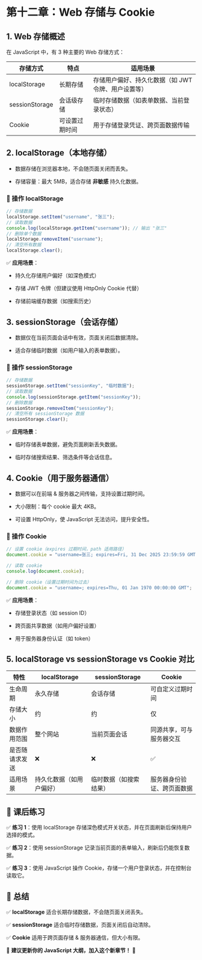 # **第十二章：Web 存储与 Cookie**

## **1. Web 存储概述**

在 JavaScript 中，有 3 种主要的 Web 存储方式：

| 存储方式 | 特点 | 适用场景 | 
| -- | -- | -- |
| localStorage | 长期存储 | 存储用户偏好、持久化数据（如 JWT 令牌、用户设置等） | 
| sessionStorage | 会话级存储 | 临时存储数据（如表单数据、当前登录状态） | 
| Cookie | 可设置过期时间 | 用于存储登录凭证、跨页面数据传输 | 


## **2. localStorage（本地存储）**

- 数据存储在浏览器本地，不会随页面关闭而丢失。

- 存储容量：最大 5MB，适合存储 **非敏感** 持久化数据。

### **📌 操作 localStorage**

```js
// 存储数据
localStorage.setItem("username", "张三");
// 读取数据
console.log(localStorage.getItem("username")); // 输出 "张三"
// 删除单个数据
localStorage.removeItem("username");
// 清空所有数据
localStorage.clear();
```

✅ **应用场景**：

- 持久化存储用户偏好（如深色模式）

- 存储 JWT 令牌（但建议使用 HttpOnly Cookie 代替）

- 存储前端缓存数据（如搜索历史）

## **3. sessionStorage（会话存储）**

- 数据仅在当前页面会话中有效，页面关闭后数据清除。

- 适合存储临时数据（如用户输入的表单数据）。

### **📌 操作 sessionStorage**

```js
// 存储数据
sessionStorage.setItem("sessionKey", "临时数据");
// 读取数据
console.log(sessionStorage.getItem("sessionKey"));
// 删除数据
sessionStorage.removeItem("sessionKey");
// 清空所有 sessionStorage 数据
sessionStorage.clear();
```

✅ **应用场景**：

- 临时存储表单数据，避免页面刷新丢失数据。

- 临时存储搜索结果、筛选条件等会话信息。

## **4. Cookie（用于服务器通信）**

- 数据可以在前端 & 服务器之间传输，支持设置过期时间。

- 大小限制：每个 cookie 最大 4KB。

- 可设置 HttpOnly，使 JavaScript 无法访问，提升安全性。

### **📌 操作 Cookie**

```js
// 设置 cookie（expires 过期时间，path 适用路径）
document.cookie = "username=张三; expires=Fri, 31 Dec 2025 23:59:59 GMT; path=/";

// 读取 cookie
console.log(document.cookie);

// 删除 cookie（设置过期时间为过去）
document.cookie = "username=; expires=Thu, 01 Jan 1970 00:00:00 GMT";

```

✅ **应用场景**：

- 存储登录状态（如 session ID）

- 跨页面共享数据（如用户偏好设置）

- 用于服务器身份认证（如 token）

## **5. localStorage vs sessionStorage vs Cookie 对比**

| 特性 | localStorage | sessionStorage | Cookie | 
| -- | -- | -- | -- |
| 生命周期 | 永久存储 | 会话存储 | 可自定义过期时间 | 
| 存储大小 | 约  | 约  | 仅  | 
| 数据作用范围 | 整个网站 | 当前页面会话 | 同源共享，可与服务器交互 | 
| 是否随请求发送 | ❌  | ❌  | ✅  | 
| 适用场景 | 持久化数据（如用户偏好） | 临时数据（如搜索结果） | 服务器身份验证、跨页面数据 | 


## **📌 课后练习**

✅ **练习 1**：使用 localStorage 存储深色模式开关状态，并在页面刷新后保持用户选择的模式。

✅ **练习 2**：使用 sessionStorage 记录当前页面的表单输入，刷新后仍能恢复数据。

✅ **练习 3**：使用 JavaScript 操作 Cookie，存储一个用户登录状态，并在控制台读取它。

## **📌 总结**

✅ **localStorage** 适合长期存储数据，不会随页面关闭丢失。

✅ **sessionStorage** 适合临时存储数据，页面关闭后自动清除。

✅ **Cookie** 适用于跨页面存储 & 服务器通信，但大小有限。

📌 **建议更新你的 JavaScript 大纲，加入这个新章节！** 🚀